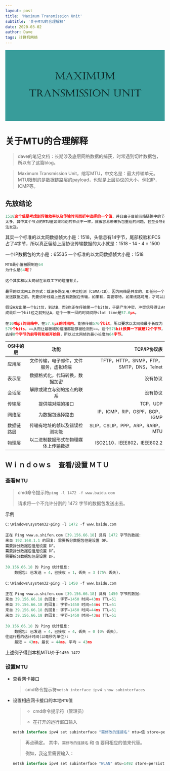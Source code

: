 ```yaml
---
layout: post
title: 'Maximum Transmission Unit'
subtitle: '关于MTU的合理解释'
date: 2020-03-02
author: Dave
tags: 计算机网络 
---
```

![](https://raw.githubusercontent.com/dendyikbc/PicGoBed/master/imgMTU.jpg)

# 关于MTU的合理解释

>dave的笔记文档：长期涉及底层网络数据的捕获，时常遇到切片数据包，所以有了这篇blog。


>Maximum Transmission Unit，缩写MTU，中文名是：最大传输单元。
>MTU限制的是数据链路层的payload，也就是上层协议的大小，例如IP，ICMP等。

## 先放结论

```python
1518这个值是考虑到传输效率以及传输时间而折中选择的一个值，并且由于目前网络链路中的节点
太多，其中某个节点的MTU值如果和别的节点不一样，就很容易带来拆包重组的问题，甚至会导致无
法发送。
```

其实一个标准的以太网数据帧大小是：1518，头信息有14字节，尾部校验和FCS占了4字节，所以真正留给上层协议传输数据的大小就是：1518 - 14 - 4 = 1500

一个IP数据包的大小是：65535
一个标准的以太网数据帧大小是：1518

```python
MTU最小值被限制在64
为什么是64呢？

这个其实和以太网帧在半双工下的碰撞有关。

最早的以太网工作方式：载波多路复用/冲突检测（CSMA/CD），因为网络是共享的，即任何一个节点
发送数据之前，先要侦听线路上是否有数据在传输，如果有，需要等待，如果线路可用，才可以发送。

假设A发出第一个bit位，到达B，而B也正在传输第一个bit位，于是产生冲突，冲突信号得让A在完
成最后一个bit位之前到达A，这个一来一回的时间间隙slot time是57.6μs。

在10Mbps的网络中，在57.6μs的时间内，能够传输576个bit，所以要求以太网帧最小长度为
576个bits，==从而让最极端的碰撞都能够被检测到==。这个576bit换算一下就是72个字节，
去掉8个字节的前导符和帧开始符，所以以太网帧的最小长度为64字节。
```

| OSI中的层        | 功能           | TCP/IP协议族 |
| ------------- |:-------------:| -----:|
| 应用层      | 文件传输，电子邮件，文件服务，虚拟终端 | TFTP，HTTP，SNMP，FTP，SMTP，DNS，Telnet |
| 表示层      | 数据格式化，代码转换，数据加密      |   没有协议 |
| 会话层      | 解除或建立与别的接点的联系      |    没有协议 |
| 传输层      | 提供端对端的接口      |    TCP，UDP |
| 网络层      | 为数据包选择路由      |    IP，ICMP，RIP，OSPF，BGP，IGMP |
| 数据链路层   | 传输有地址的帧以及错误检测功能      |    SLIP，CSLIP，PPP，ARP，RARP，MTU |
| 物理层      | 以二进制数据形式在物理媒体上传输数据      |    ISO2110，IEEE802，IEEE802.2 |


## Ｗｉｎｄｏｗｓ　查看/设置 ＭＴＵ
### 查看MTU
>   cmd命令提示符`ping -l 1472 -f www.baidu.com`
>   
>   请求将一个不允许分割的 1472 字节的数据包发送出去。

示例
```python
C:\Windows\system32>ping -l 1472 -f www.baidu.com

正在 Ping www.a.shifen.com [39.156.66.18] 具有 1472 字节的数据:
来自 192.168.1.1 的回复: 需要拆分数据包但是设置 DF。
需要拆分数据包但是设置 DF。
需要拆分数据包但是设置 DF。
需要拆分数据包但是设置 DF。

39.156.66.18 的 Ping 统计信息:
    数据包: 已发送 = 4，已接收 = 1，丢失 = 3 (75% 丢失)，

C:\Windows\system32>ping -l 1450 -f www.baidu.com

正在 Ping www.a.shifen.com [39.156.66.18] 具有 1450 字节的数据:
来自 39.156.66.18 的回复: 字节=1450 时间=43ms TTL=51
来自 39.156.66.18 的回复: 字节=1450 时间=44ms TTL=51
来自 39.156.66.18 的回复: 字节=1450 时间=44ms TTL=51
来自 39.156.66.18 的回复: 字节=1450 时间=43ms TTL=51

39.156.66.18 的 Ping 统计信息:
    数据包: 已发送 = 4，已接收 = 4，丢失 = 0 (0% 丢失)，
往返行程的估计时间(以毫秒为单位):
    最短 = 43ms，最长 = 44ms，平均 = 43ms
```

上述例子得到本机MTU介于`1450-1472`

### 设置MTU
+ 查看网卡接口
    
    >cmd命令提示符`netsh interface ipv4 show subinterfaces`
+ 设置相应网卡接口的本地`MTU`值
    >+ cmd命令提示符（管理员）
    >
    >+ 在打开的运行窗口输入
    >
    ```java
    netsh interface ipv4 set subinterface "需修改的连接名" mtu=值 store=persistent
    ```
    >  再点确定。
    >  其中，`需修改的连接名` 和 `值` 要用相应的值来代替。
    >
    >  例如，我这里需要输入：
    ```java
    netsh interface ipv4 set subinterface "WLAN" mtu=1492 store=persistent
    ```





